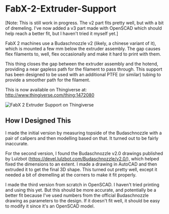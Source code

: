 # FabX-2-Extruder-Support

[Note: This is still work in progress. The v2 part fits pretty well, but with a bit of dremeling. I've now added a v3 part made with OpenSCAD which should help reach a better fit, but I haven't tried it myself yet.]

FabX 2 machines use a Budaschnozzle v2 (likely, a chinese variant of it), which is mounted a few mm below the extruder assembly. The gap causes flex filaments to, well, flex occasionally and make it hard to print with them.

This thing closes the gap between the extruder assembly and the hotend, providing a near gapless path for the filament to pass through. This support has been designed to be used with an additional PTFE (or similar) tubing to provide a smoother path for the filament.

This is now available on Thingiverse at: http://www.thingiverse.com/thing:1472080

![FabX 2 Extruder Support on Thingiverse](http://chart.apis.google.com/chart?chs=150x150&cht=qr&chl=thingiverse.com/thing:1472080&choe=UTF-8&chld=Q|1)

## How I Designed This
I made the initial version by measuring topside of the Budaschnozzle with a pair of calipers and then modelling based on that. It turned out to be fairly inaccurate.

For the second version, I found the Budaschnozzle v2.0 drawings published by Lulzbot (https://devel.lulzbot.com/Budaschnozzle/v2.0/), which helped fixed the dimensions to an extent. I made a drawing in AutoCAD and then extruded it to get the final 3D shape. This turned out pretty well, except it needed a bit of dremelling at the corners to make it fit properly.

I made the third version from scratch in OpenSCAD. I haven't tried printing and using this yet. But this should be more accurate, and potentially be a better fit because I've used numbers from the official Budaschnozzle drawing as parameters to the design. If it doesn't fit well, it should be easy to modify it since it's an OpenSCAD model.
